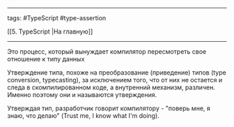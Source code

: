 ____

tags: #TypeScript #type-assertion 

[[5. TypeScript |На главную]]

_____

Это процесс, который вынуждает компилятор пересмотреть свое отношение к типу данных

Утверждение типа, похоже на преобразование (приведение) типов (type conversion, typecasting), за исключением того, что от них не остается и следа в скомпилированном коде, а внутренний механизм, различен. Именно поэтому они и называются утверждения.

Утверждая тип, разработчик говорит компилятору - "поверь мне, я знаю, что делаю" (Trust me, I know what I'm doing).
